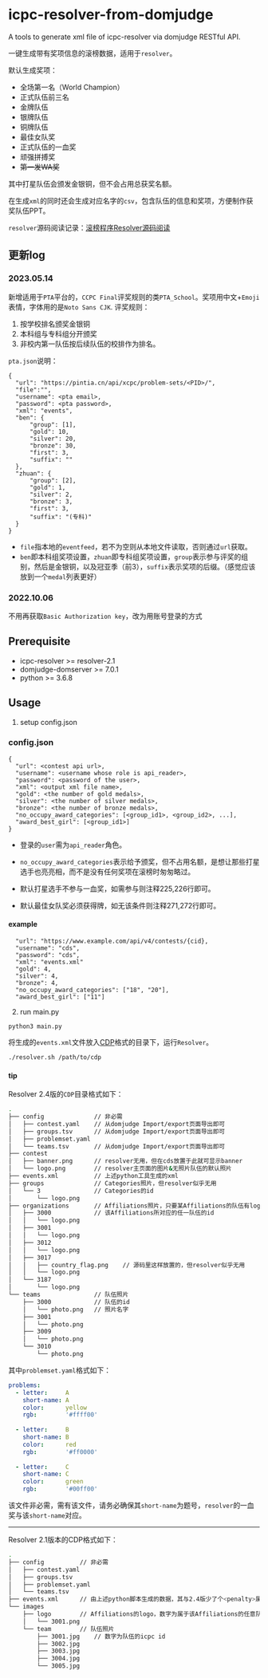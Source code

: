 # icpc-resolver-from-domjudge

A tools to generate xml file of icpc-resolver via domjudge RESTful API.

一键生成带有奖项信息的滚榜数据，适用于`resolver`。

默认生成奖项：
- 全场第一名（World Champion）
- 正式队伍前三名
- 金牌队伍
- 银牌队伍
- 铜牌队伍
- 最佳女队奖
- 正式队伍的一血奖
- 顽强拼搏奖
- ~~第一发WA奖~~

其中打星队伍会颁发金银铜，但不会占用总获奖名额。

在生成`xml`的同时还会生成对应名字的`csv`，包含队伍的信息和奖项，方便制作获奖队伍PPT。

`resolver`源码阅读记录：[滚榜程序Resolver源码阅读](https://blog.lanly.vip/article/7)

## 更新log

### 2023.05.14

新增适用于`PTA`平台的，`CCPC Final`评奖规则的类`PTA_School`。奖项用中文+`Emoji`表情，字体用的是`Noto Sans CJK`.
评奖规则：
1. 按学校排名颁奖金银铜
2. 本科组与专科组分开颁奖
3. 非校内第一队伍按后续队伍的校排作为排名。

`pta.json`说明：
```jsonld
{
  "url": "https://pintia.cn/api/xcpc/problem-sets/<PID>/",
  "file":"",
  "username": <pta email>,
  "password": <pta password>,
  "xml": "events",
  "ben": {
      "group": [1],
      "gold": 10,
      "silver": 20,
      "bronze": 30,
      "first": 3,
      "suffix": ""
  },
  "zhuan": {
      "group": [2],
      "gold": 1,
      "silver": 2,
      "bronze": 3,
      "first": 3,
      "suffix": "(专科)"
  }
}
```

- `file`指本地的`eventfeed`，若不为空则从本地文件读取，否则通过`url`获取。
- `ben`即本科组奖项设置，`zhuan`即专科组奖项设置，`group`表示参与评奖的组别，然后是金银铜，以及冠亚季（前3），`suffix`表示奖项的后缀。（感觉应该放到一个`medal`列表更好）

### 2022.10.06

不用再获取`Basic Authorization key`，改为用账号登录的方式

## Prerequisite

* icpc-resolver >= resolver-2.1
* domjudge-domserver >= 7.0.1
* python >= 3.6.8

## Usage
1. setup config.json
### config.json
```jsonld
{
  "url": <contest api url>,
  "username": <username whose role is api_reader>,
  "password": <password of the user>,
  "xml": <output xml file name>,
  "gold": <the number of gold medals>,
  "silver": <the number of silver medals>,
  "bronze": <the number of bronze medals>,
  "no_occupy_award_categories": [<group_id1>, <group_id2>, ...],
  "award_best_girl": [<group_id1>]
}
```

- 登录的`user`需为`api_reader`角色。

- `no_occupy_award_categories`表示给予颁奖，但不占用名额，是想让那些打星选手也亮亮相，而不是没有任何奖项在滚榜时匆匆略过。

- 默认打星选手不参与一血奖，如需参与则注释225,226行即可。

- 默认最佳女队奖必须获得牌，如无该条件则注释271,272行即可。

#### example
```jsonld
  "url": "https://www.example.com/api/v4/contests/{cid},
  "username": "cds",
  "password": "cds",
  "xml": "events.xml"
  "gold": 4,
  "silver": 4,
  "bronze": 4,
  "no_occupy_award_categories": ["18", "20"],
  "award_best_girl": ["11"]
```
2. run main.py
```
python3 main.py
```

将生成的`events.xml`文件放入[CDP](https://clics.ecs.baylor.edu/index.php/CDP)格式的目录下，运行`Resolver`。

```bash
./resolver.sh /path/to/cdp
``` 


#### tip

Resolver 2.4版的`CDP`目录格式如下：

```bash
.
├── config              // 非必需
│   ├── contest.yaml    // 从domjudge Import/export页面导出即可
│   ├── groups.tsv      // 从domjudge Import/export页面导出即可
│   ├── problemset.yaml
│   └── teams.tsv       // 从domjudge Import/export页面导出即可
├── contest
│   ├── banner.png      // resolver无用，但在cds放置于此就可显示banner
│   └── logo.png        // resolver主页面的图片&无照片队伍的默认照片
├── events.xml          // 上述python工具生成的xml
├── groups              // Categories照片，但resolver似乎无用
│   └── 3               // Categories的id
│       └── logo.png
├── organizations       // Affiliations照片，只要某Affiliations的队伍有logo，其他同Affiliations的队伍就都是该logo
│   ├── 3000            // 该Affiliations所对应的任一队伍的id
│   │   └── logo.png
│   ├── 3001
│   │   └── logo.png
│   ├── 3012
│   │   └── logo.png
│   ├── 3017
│   │   ├── country_flag.png    // 源码里这样放置的，但resolver似乎无用
│   │   └── logo.png
│   └── 3187
│       └── logo.png
└── teams               // 队伍照片
    ├── 3000            // 队伍的id
    │   └── photo.png   // 照片名字
    ├── 3001
    │   └── photo.png
    ├── 3009
    │   └── photo.png
    └── 3010
        └── photo.png
``` 

其中`problemset.yaml`格式如下：

```yaml
problems:
  - letter:     A
    short-name: A
    color:      yellow
    rgb:        '#ffff00'
  
  - letter:     B
    short-name: B
    color:      red
    rgb:        '#ff0000'
  
  - letter:     C
    short-name: C
    color:      green
    rgb:        '#00ff00'
``` 

该文件非必需，需有该文件，请务必确保其`short-name`为题号，`resolver`的一血奖与该`short-name`对应。


---

Resolver 2.1版本的CDP格式如下：

```bash
.
├── config          // 非必需
│   ├── contest.yaml
│   ├── groups.tsv
│   ├── problemset.yaml
│   └── teams.tsv
├── events.xml      // 由上述python脚本生成的数据，其与2.4版少了个<penalty>属性
└── images
    ├── logo        // Affiliations的logo，数字为属于该Affiliations的任意队伍的icpc id
    │   └── 3001.png
    └── team        // 队伍照片
        ├── 3001.jpg    // 数字为队伍的icpc id
        ├── 3002.jpg
        ├── 3003.jpg
        ├── 3004.jpg
        └── 3005.jpg
``` 

